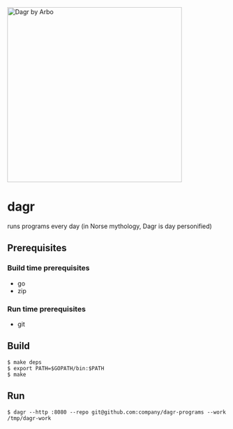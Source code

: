 <img src="http://upload.wikimedia.org/wikipedia/commons/7/7d/Dagr_by_Arbo.jpg" alt="Dagr by Arbo" width="400px">

dagr
====

runs programs every day (in Norse mythology, Dagr is day personified)

## Prerequisites

### Build time prerequisites

* go
* zip

### Run time prerequisites

* git

## Build

    $ make deps
    $ export PATH=$GOPATH/bin:$PATH
    $ make

## Run

    $ dagr --http :8080 --repo git@github.com:company/dagr-programs --work /tmp/dagr-work
